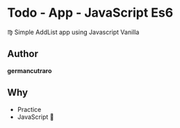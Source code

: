 # Todo - App - JavaScript Es6

♍️ Simple AddList app using Javascript Vanilla

## Author

**germancutraro**

## Why

* Practice
* JavaScript 💛
